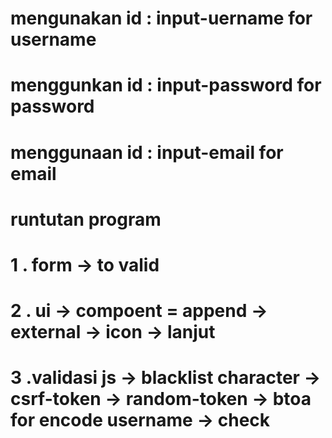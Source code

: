<!-- rule sign or login -->

# mengunakan id : input-uername for username

# menggunkan id : input-password for password

# menggunaan id : input-email for email

# runtutan program

# 1 . form -> to valid

# 2 . ui -> compoent = append -> external -> icon -> lanjut

# 3 .validasi js -> blacklist character -> csrf-token -> random-token -> btoa for encode username -> check localStorage -> check validasi -> simpen -> login user

# 4 . checking qa
